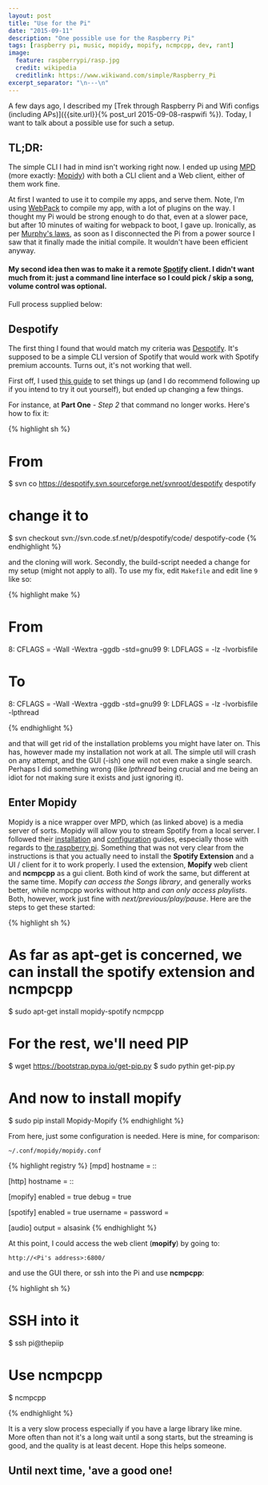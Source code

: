 ```yaml
---
layout: post
title: "Use for the Pi"
date: "2015-09-11"
description: "One possible use for the Raspberry Pi"
tags: [raspberry pi, music, mopidy, mopify, ncmpcpp, dev, rant]
image:
  feature: raspberrypi/rasp.jpg
  credit: wikipedia
  creditlink: https://www.wikiwand.com/simple/Raspberry_Pi
excerpt_separator: "\n---\n"
---
```


A few days ago, I described my [Trek through Raspberry Pi and Wifi configs (including APs)]({{site.url}}{% post_url 2015-09-08-raspwifi %}). Today, I want to talk about a possible use for such a setup.

## TL;DR:

The simple CLI I had in mind isn't working right now. I ended up using [MPD](http://www.musicpd.org/) (more exactly: [Mopidy](https://www.mopidy.com/)) with both a CLI client and a Web client, either of them work fine.

<!--more-->

At first I wanted to use it to compile my apps, and serve them. Note, I'm using [WebPack](https://webpack.github.io/) to compile my app, with a lot of plugins on the way. I thought my Pi would be strong enough to do that, even at a slower pace, but after 10 minutes of waiting for webpack to boot, I gave up. Ironically, as per [Murphy's laws](http://murphyslaws.net/), as soon as I disconnected the Pi from a power source I saw that it finally made the initial compile. It wouldn't have been efficient anyway.

#### My second idea then was to make it a remote [Spotify](http://spotify.com) client. I didn't want much from it: just a command line interface so I could pick / skip a song, volume control was optional.

Full process supplied below:

## Despotify

The first thing I found that would match my criteria was [Despotify](http://despotify.sourceforge.net/). It's supposed to be a simple CLI version of Spotify that would work with Spotify premium accounts. Turns out, it's not working that well.

First off, I used [this guide](http://mitchfournier.com/2013/03/26/install-command-line-spotify-on-a-headless-raspberry-pi/) to set things up (and I do recommend following up if you intend to try it out yourself), but ended up changing a few things.

For instance, at **Part One** - *Step 2* that command no longer works. Here's how to fix it:

{% highlight sh %}
# From
$ svn co https://despotify.svn.sourceforge.net/svnroot/despotify despotify
# change it to
$ svn checkout svn://svn.code.sf.net/p/despotify/code/ despotify-code
{% endhighlight %}

and the cloning will work. Secondly, the build-script needed a change for my setup (might not apply to all). To use my fix, edit `Makefile` and edit line `9` like so:

{% highlight make %}

# From
8:  CFLAGS = -Wall -Wextra -ggdb -std=gnu99
9:  LDFLAGS = -lz -lvorbisfile

# To
8:  CFLAGS = -Wall -Wextra -ggdb -std=gnu99
9:  LDFLAGS = -lz -lvorbisfile -lpthread


{% endhighlight %}

and that will get rid of the installation problems you might have later on. This has, however made my installation not work at all. The simple util will crash on any attempt, and the GUI (-ish) one will not even make a single search. Perhaps I did something wrong (like *lpthread* being crucial and me being an idiot for not making sure it exists and just ignoring it).

## Enter Mopidy

Mopidy is a nice wrapper over MPD, which (as linked above) is a media server of sorts. Mopidy will allow you to stream Spotify from a local server. I followed their [installation](https://docs.mopidy.com/en/latest/installation/) and [configuration](https://docs.mopidy.com/en/latest/config/) guides, especially those with regards to [the raspberry pi](https://docs.mopidy.com/en/latest/config/). Something that was not very clear from the instructions is that you actually need to install the **Spotify Extension** and a UI / client for it to work properly. I used the extension, **Mopify** web client and **ncmpcpp** as a gui client. Both kind of work the same, but different at the same time. Mopify *can access the Songs library*, and generally works better, while ncmpcpp works without http and *can only access playlists*. Both, however, work just fine with *next/previous/play/pause*. Here are the steps to get these started:

{% highlight sh %}
# As far as apt-get is concerned, we can install the spotify extension and ncmpcpp
$ sudo apt-get install mopidy-spotify ncmpcpp

# For the rest, we'll need PIP
$ wget https://bootstrap.pypa.io/get-pip.py
$ sudo pythin get-pip.py

# And now to install mopify
$ sudo pip install Mopidy-Mopify
{% endhighlight %}

From here, just some configuration is needed. Here is mine, for comparison:

`~/.conf/mopidy/mopidy.conf`


{% highlight registry %}
[mpd]
hostname = ::

[http]
hostname = ::

[mopify]
enabled = true
debug = true

[spotify]
enabled = true
username = <username>
password = <password>

[audio]
output = alsasink
{% endhighlight %}

At this point, I could access the web client (**mopify**) by going to:

`http://<Pi's address>:6800/`

and use the GUI there, or ssh into the Pi and use **ncmpcpp**:

{% highlight sh %}
# SSH into it
$ ssh pi@thepiip

# Use ncmpcpp
$ ncmpcpp

{% endhighlight %}

It is a very slow process especially if you have a large library like mine. More often than not it's a long wait until a song starts, but the streaming is good, and the quality is at least decent. Hope this helps someone.


## Until next time, 'ave a good one!
